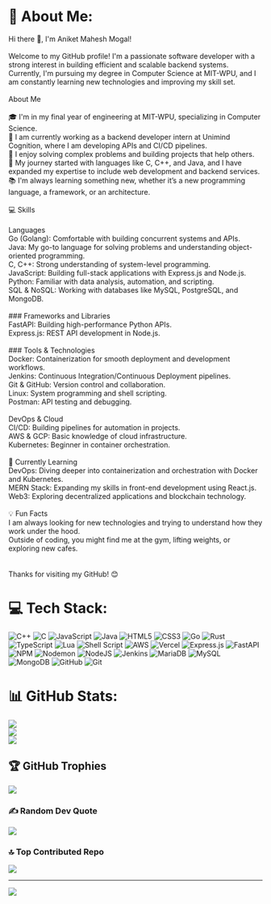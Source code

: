 # 💫 About Me:
Hi there 👋, I'm Aniket Mahesh Mogal!<br><br>Welcome to my GitHub profile! I'm a passionate software developer with a strong interest in building efficient and scalable backend systems. Currently, I'm pursuing my degree in Computer Science at MIT-WPU, and I am constantly learning new technologies and improving my skill set.<br><br>About Me<br><br>🎓 I'm in my final year of engineering at MIT-WPU, specializing in Computer Science.<br>💼 I am currently working as a backend developer intern at Unimind Cognition, where I am developing APIs and CI/CD pipelines.<br>🔧 I enjoy solving complex problems and building projects that help others.<br>🚀 My journey started with languages like C, C++, and Java, and I have expanded my expertise to include web development and backend services.<br>📚 I'm always learning something new, whether it’s a new programming language, a framework, or an architecture.<br><br>💻 Skills<br><br>Languages<br>Go (Golang): Comfortable with building concurrent systems and APIs.<br>Java: My go-to language for solving problems and understanding object-oriented programming.<br>C, C++: Strong understanding of system-level programming.<br>JavaScript: Building full-stack applications with Express.js and Node.js.<br>Python: Familiar with data analysis, automation, and scripting.<br>SQL & NoSQL: Working with databases like MySQL, PostgreSQL, and MongoDB.<br><br>### Frameworks and Libraries<br>FastAPI: Building high-performance Python APIs.<br>Express.js: REST API development in Node.js.<br><br>### Tools & Technologies<br>Docker: Containerization for smooth deployment and development workflows.<br>Jenkins: Continuous Integration/Continuous Deployment pipelines.<br>Git & GitHub: Version control and collaboration.<br>Linux: System programming and shell scripting.<br>Postman: API testing and debugging.<br><br>DevOps & Cloud<br>CI/CD: Building pipelines for automation in projects.<br>AWS & GCP: Basic knowledge of cloud infrastructure.<br>Kubernetes: Beginner in container orchestration.<br><br>🌱 Currently Learning<br>DevOps: Diving deeper into containerization and orchestration with Docker and Kubernetes.<br>MERN Stack: Expanding my skills in front-end development using React.js.<br>Web3: Exploring decentralized applications and blockchain technology.<br><br>💡 Fun Facts<br>I am always looking for new technologies and trying to understand how they work under the hood.<br>Outside of coding, you might find me at the gym, lifting weights, or exploring new cafes.<br><br><br>Thanks for visiting my GitHub! 😊


# 💻 Tech Stack:
![C++](https://img.shields.io/badge/c++-%2300599C.svg?style=plastic&logo=c%2B%2B&logoColor=white) ![C](https://img.shields.io/badge/c-%2300599C.svg?style=plastic&logo=c&logoColor=white) ![JavaScript](https://img.shields.io/badge/javascript-%23323330.svg?style=plastic&logo=javascript&logoColor=%23F7DF1E) ![Java](https://img.shields.io/badge/java-%23ED8B00.svg?style=plastic&logo=openjdk&logoColor=white) ![HTML5](https://img.shields.io/badge/html5-%23E34F26.svg?style=plastic&logo=html5&logoColor=white) ![CSS3](https://img.shields.io/badge/css3-%231572B6.svg?style=plastic&logo=css3&logoColor=white) ![Go](https://img.shields.io/badge/go-%2300ADD8.svg?style=plastic&logo=go&logoColor=white) ![Rust](https://img.shields.io/badge/rust-%23000000.svg?style=plastic&logo=rust&logoColor=white) ![TypeScript](https://img.shields.io/badge/typescript-%23007ACC.svg?style=plastic&logo=typescript&logoColor=white) ![Lua](https://img.shields.io/badge/lua-%232C2D72.svg?style=plastic&logo=lua&logoColor=white) ![Shell Script](https://img.shields.io/badge/shell_script-%23121011.svg?style=plastic&logo=gnu-bash&logoColor=white) ![AWS](https://img.shields.io/badge/AWS-%23FF9900.svg?style=plastic&logo=amazon-aws&logoColor=white) ![Vercel](https://img.shields.io/badge/vercel-%23000000.svg?style=plastic&logo=vercel&logoColor=white) ![Express.js](https://img.shields.io/badge/express.js-%23404d59.svg?style=plastic&logo=express&logoColor=%2361DAFB) ![FastAPI](https://img.shields.io/badge/FastAPI-005571?style=plastic&logo=fastapi) ![NPM](https://img.shields.io/badge/NPM-%23CB3837.svg?style=plastic&logo=npm&logoColor=white) ![Nodemon](https://img.shields.io/badge/NODEMON-%23323330.svg?style=plastic&logo=nodemon&logoColor=%BBDEAD) ![NodeJS](https://img.shields.io/badge/node.js-6DA55F?style=plastic&logo=node.js&logoColor=white) ![Jenkins](https://img.shields.io/badge/jenkins-%232C5263.svg?style=plastic&logo=jenkins&logoColor=white) ![MariaDB](https://img.shields.io/badge/MariaDB-003545?style=plastic&logo=mariadb&logoColor=white) ![MySQL](https://img.shields.io/badge/mysql-4479A1.svg?style=plastic&logo=mysql&logoColor=white) ![MongoDB](https://img.shields.io/badge/MongoDB-%234ea94b.svg?style=plastic&logo=mongodb&logoColor=white) ![GitHub](https://img.shields.io/badge/github-%23121011.svg?style=plastic&logo=github&logoColor=white) ![Git](https://img.shields.io/badge/git-%23F05033.svg?style=plastic&logo=git&logoColor=white)
# 📊 GitHub Stats:
![](https://github-readme-stats.vercel.app/api?username=anniop&theme=shadow_blue&hide_border=true&include_all_commits=false&count_private=false)<br/>
![](https://github-readme-streak-stats.herokuapp.com/?user=anniop&theme=shadow_blue&hide_border=true)<br/>
![](https://github-readme-stats.vercel.app/api/top-langs/?username=anniop&theme=shadow_blue&hide_border=true&include_all_commits=false&count_private=false&layout=compact)

## 🏆 GitHub Trophies
![](https://github-profile-trophy.vercel.app/?username=anniop&theme=dark&no-frame=true&no-bg=false&margin-w=4)

### ✍️ Random Dev Quote
![](https://quotes-github-readme.vercel.app/api?type=horizontal&theme=tokyonight)

### 🔝 Top Contributed Repo
![](https://github-contributor-stats.vercel.app/api?username=anniop&limit=5&theme=transparent&combine_all_yearly_contributions=true)

---
[![](https://visitcount.itsvg.in/api?id=anniop&icon=10&color=0)](https://visitcount.itsvg.in)

<!-- Proudly created with GPRM ( https://gprm.itsvg.in ) -->

